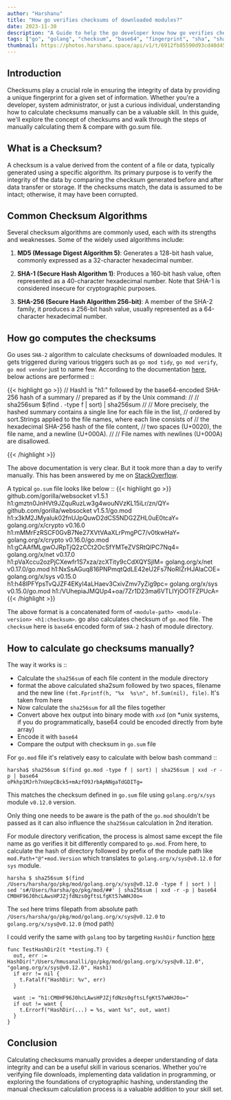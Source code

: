 ```yaml
---
author: "Harshanu"
title: "How go verifies checksums of downloaded modules?"
date: 2023-11-30
description: "A Guide to help the go developer know how go verifies checksums of downloade modules"
tags: ["go", "golang", "checksum", "base64", "fingerprint", "sha", "sha256sum", "module"]
thumbnail: https://photos.harshanu.space/api/v1/t/6912fb85590d93cd40d452915c80112ba9e5c3a7/2zwabhu7/fit_1280
---
```


## Introduction
Checksums play a crucial role in ensuring the integrity of data by providing a unique fingerprint for a given set of information. Whether you're a developer, system administrator, or just a curious individual, understanding how to calculate checksums manually can be a valuable skill. In this guide, we'll explore the concept of checksums and walk through the steps of manually calculating them & compare with go.sum file.

## What is a Checksum?
A checksum is a value derived from the content of a file or data, typically generated using a specific algorithm. Its primary purpose is to verify the integrity of the data by comparing the checksum generated before and after data transfer or storage. If the checksums match, the data is assumed to be intact; otherwise, it may have been corrupted.

## Common Checksum Algorithms
Several checksum algorithms are commonly used, each with its strengths and weaknesses. Some of the widely used algorithms include:

1. **MD5 (Message Digest Algorithm 5)**: Generates a 128-bit hash value, commonly expressed as a 32-character hexadecimal number.

2. **SHA-1 (Secure Hash Algorithm 1)**: Produces a 160-bit hash value, often represented as a 40-character hexadecimal number. Note that SHA-1 is considered insecure for cryptographic purposes.

3. **SHA-256 (Secure Hash Algorithm 256-bit)**: A member of the SHA-2 family, it produces a 256-bit hash value, usually represented as a 64-character hexadecimal number.

## How go computes the checksums
Go uses `SHA-2` algorithm to calculate checksums of downloaded modules. It gets triggered during various triggers such as `go mod tidy`, `go mod verify`, `go mod vendor` just to name few. According to the documentation [here](https://cs.opensource.google/go/x/mod/+/master:sumdb/dirhash/hash.go), below actions are performed ::

{{< highlight go >}}
// Hash1 is "h1:" followed by the base64-encoded SHA-256 hash of a summary
// prepared as if by the Unix command:
//
//	sha256sum $(find . -type f | sort) | sha256sum
//
// More precisely, the hashed summary contains a single line for each file in the list,
// ordered by sort.Strings applied to the file names, where each line consists of
// the hexadecimal SHA-256 hash of the file content,
// two spaces (U+0020), the file name, and a newline (U+000A).
//
// File names with newlines (U+000A) are disallowed.

{{< /highlight >}}

The above documentation is very clear. But it took more than a day to verify manually. This has been answered by me on [StackOverflow](https://stackoverflow.com/a/77579470/3405980). 

A typical `go.sum` file looks like below ::
{{< highlight go >}}
github.com/gorilla/websocket v1.5.1 h1:gmztn0JnHVt9JZquRuzLw3g4wouNVzKL15iLr/zn/QY=
github.com/gorilla/websocket v1.5.1/go.mod h1:x3kM2JMyaluk02fnUJpQuwD2dCS5NDG2ZHL0uE0tcaY=
golang.org/x/crypto v0.16.0 h1:mMMrFzRSCF0GvB7Ne27XVtVAaXLrPmgPC7/v0tkwHaY=
golang.org/x/crypto v0.16.0/go.mod h1:gCAAfMLgwOJRpTjQ2zCCt2OcSfYMTeZVSRtQlPC7Nq4=
golang.org/x/net v0.17.0 h1:pVaXccu2ozPjCXewfr1S7xza/zcXTity9cCdXQYSjIM=
golang.org/x/net v0.17.0/go.mod h1:NxSsAGuq816PNPmqtQdLE42eU2Fs7NoRIZrHJAlaCOE=
golang.org/x/sys v0.15.0 h1:h48lPFYpsTvQJZF4EKyI4aLHaev3CxivZmv7yZig9pc=
golang.org/x/sys v0.15.0/go.mod h1:/VUhepiaJMQUp4+oa/7Zr1D23ma6VTLIYjOOTFZPUcA=
{{< /highlight >}}

The above format is a concatenated form of `<module-path> <module-version> <h1:checksum>`. go also calculates checksum of `go.mod` file. The `checksum` here is `base64` encoded form of `SHA-2` hash of module directory.

## How to calculate go checksums manually?
The way it works is ::

* Calculate the `sha256sum` of each file content in the module directory
* format the above calculated sha2sum followed by two spaces, filename and the new line `(fmt.Fprintf(h, "%x  %s\n", hf.Sum(nil), file)`. It's taken from here
* Now calculate the `sha256sum` for all the files together
* Convert above hex output into binary mode with `xxd` (on *unix systems, if you do programmatically, base64 could be encoded directly from byte array)
* Encode it with `base64`
* Compare the output with checksum in `go.sum` file

For `go.mod` file it's relatively easy to calculate with below bash command ::
```shell
harsha$ sha256sum $(find go.mod -type f | sort) | sha256sum | xxd -r -p | base64
oPkhp1MJrh7nUepCBck5+mAzfO9JrbApNNgaTdGDITg=
```

This matches the checksum defined in `go.sum` file using `golang.org/x/sys` module `v0.12.0` version.

Only thing one needs to be aware is the path of the `go.mod` shouldn't be passed as it can also influence the `sha256sum` calculation in 2nd iteration.

For module directory verification, the process is almost same except the file name as go verifies it bit differently compared to `go.mod`. From here, to calculate the hash of directory followed by prefix of the module path like `mod.Path+"@"+mod.Version` which translates to `golang.org/x/sys@v0.12.0` for `sys` module.

```shell
harsha $ sha256sum $(find /Users/harsha/go/pkg/mod/golang.org/x/sys@v0.12.0 -type f | sort ) | sed 's#/Users/harsha/go/pkg/mod/##' | sha256sum | xxd -r -p | base64       
CM0HF96J0hcLAwsHPJZjfdNzs0gftsLfgKt57wWHJ0o=
```

The `sed` here trims filepath from absolute path `/Users/harsha/go/pkg/mod/golang.org/x/sys@v0.12.0` to `golang.org/x/sys@v0.12.0` (mod path)

I could verify the same with `golang` too by targeting `HashDir` function [here](https://cs.opensource.google/go/x/mod/+/refs/tags/v0.12.0:sumdb/dirhash/hash.go;l=70-79)
```shell
func TestHashDir2(t *testing.T) {
  out, err := HashDir("/Users/hmusanalli/go/pkg/mod/golang.org/x/sys@v0.12.0", "golang.org/x/sys@v0.12.0", Hash1)
  if err != nil {
    t.Fatalf("HashDir: %v", err)
  }

  want := "h1:CM0HF96J0hcLAwsHPJZjfdNzs0gftsLfgKt57wWHJ0o="
  if out != want {
    t.Errorf("HashDir(...) = %s, want %s", out, want)
  }
}
```

## Conclusion
Calculating checksums manually provides a deeper understanding of data integrity and can be a useful skill in various scenarios. Whether you're verifying file downloads, implementing data validation in programming, or exploring the foundations of cryptographic hashing, understanding the manual checksum calculation process is a valuable addition to your skill set.